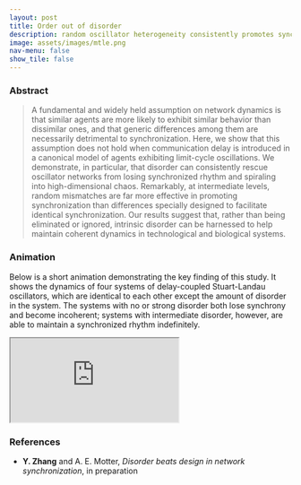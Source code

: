 ```yaml
---
layout: post
title: Order out of disorder
description: random oscillator heterogeneity consistently promotes synchronized rhythm
image: assets/images/mtle.png
nav-menu: false
show_tile: false
---
```


### Abstract
> A fundamental and widely held assumption on network dynamics is that similar agents are more likely to exhibit similar behavior than dissimilar ones, and that generic differences among them are necessarily detrimental to synchronization.
> Here, we show that this assumption does not hold when communication delay is introduced in a canonical model of agents exhibiting limit-cycle oscillations.
> We demonstrate, in particular, that disorder can consistently rescue oscillator networks from losing synchronized rhythm and spiraling into high-dimensional chaos.
> Remarkably, at intermediate levels, random mismatches are far more effective in promoting synchronization than differences specially designed to facilitate identical synchronization.
> Our results suggest that, rather than being eliminated or ignored, intrinsic disorder can be harnessed to help maintain coherent dynamics in technological and biological systems.

### Animation
Below is a short animation demonstrating the key finding of this study. It shows the dynamics of four systems of delay-coupled Stuart-Landau oscillators, which are identical to each other except the amount of disorder in the system. The systems with no or strong disorder both lose synchrony and become incoherent; systems with intermediate disorder, however, are able to maintain a synchronized rhythm indefinitely.

<div class="resp-container">
  <iframe class="resp-iframe" src="https://www.youtube.com/embed/u6i2XwrGVqk" allow="accelerometer; autoplay; encrypted-media; gyroscope; picture-in-picture" allowfullscreen></iframe>
</div>

### References
* **Y. Zhang** and A. E. Motter, *Disorder beats design in network synchronization*, in preparation
